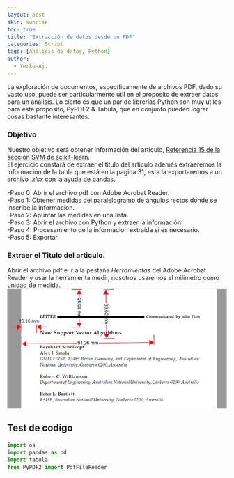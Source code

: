 ```yaml
---
layout: post
skin: sunrise
toc: true
title: "Extracción de datos desde un PDF"
categories: Script
tags: [Análisis de datos, Python]
author:
  - Yerko-Aj.
---
```


La exploración de documentos, específicamente de archivos PDF, dado su vasto uso, puede ser particularmente util en el proposito de extraer datos para un análisis. Lo cierto es que un par de librerías Python son muy útiles para este proposito, PyPDF2 & Tabula, que en conjunto pueden lograr cosas bastante interesantes.

### Objetivo
Nuestro objetivo será obtener información del articulo, [Referencia 15 de la sección SVM de scikit-learn](https://scikit-learn.org/stable/modules/svm.html#mathematical-formulation). <br>
El ejercicio constará de extraer el titulo del articulo además extraeremos la información de la tabla que está en la pagina 31, esta la exportaremos a un archivo *.xlsx* con la ayuda de pandas. <br>

-Paso 0: Abrir el archivo pdf con Adobe Acrobat Reader. <br>
-Paso 1: Obtener medidas del paralelogramo de ángulos rectos donde se inscribe la informacion. <br>
-Paso 2: Apuntar las medidas en una lista. <br>
-Paso 3: Abrir el archivo con Python y extraer la información. <br>
-Paso 4: Procesamiento de la informacion extraida si es necesario. <br>
-Paso 5: Exportar.

### Extraer el Titulo del articulo.
Abrir el archivo pdf e ir a la pestaña *Herramientas* del Adobe Acrobat Reader y usar la herramienta medir, nosotros usaremos el milimetro como unidad de medida. <br>
![error](/post2/Titulo_SVM_ref15.png)

## Test de codigo
```Python
import os
import pandas as pd
import tabula
from PyPDF2 import PdfFileReader
```
